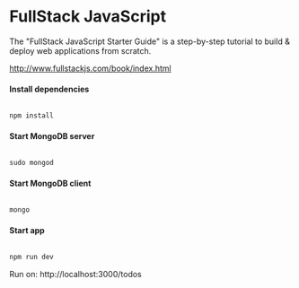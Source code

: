 # FullStack JavaScript

The "FullStack JavaScript Starter Guide" is a step-by-step tutorial to build & deploy web applications from scratch. 

http://www.fullstackjs.com/book/index.html

#### Install dependencies

````md

npm install
````
#### Start MongoDB server

````md

sudo mongod
````

#### Start MongoDB client

````md

mongo
````

#### Start app

````md

npm run dev
````

Run on: http://localhost:3000/todos